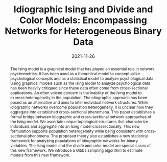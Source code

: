 ---
title : "Idiographic Ising and Divide and Color Models: Encompassing Networks for Heterogeneous Binary Data"
date : "2021-11-26"
publication_types : ["2"]
publication : "Marsman, M., & Huth, K. Idiographic Ising and Divide and Color Models: Encompassing Networks
for Heterogeneous Binary Data. Multivariate Behavioral Research. https://doi.org/10.31234/osf.io/h3ka5" 
abstract: "The Ising model is a graphical model that has played an essential role in network psychometrics. It has been used as a theoretical model to conceptualize psychological concepts and as a statistical model to analyze psychological data. Using graphical models such as the Ising model to analyze psychological data has been heavily critiqued since these data often come from cross-sectional applications. An often voiced concern is the inability of the Ising model to express heterogeneity in the population. The idiographic approach has been posed as an alternative and aims to infer individual network structures. While idiographic networks overcome population heterogeneity, it is unclear how they aggregate into established cross-sectional phenomena. This paper establishes a formal bridge between idiographic and cross-sectional network approaches of the Ising model. We ascertain unique topological structures that characterize individuals and aggregate into an Ising model crosssectionally. This new formulation supports population heterogeneity while being consistent with cross-sectional phenomena. The proposed theory also establishes a new statistical framework for analyzing populations of idiographic networks for binary variables. The Ising model and the divide and color model are special cases of this new framework. We introduce a Gibbs sampling algorithm to estimate models from this new framework."
---